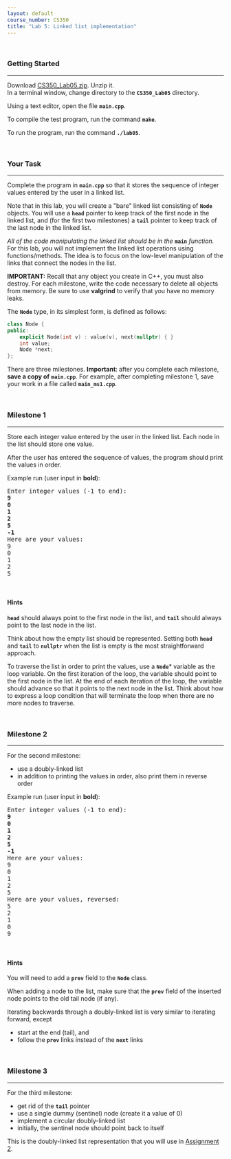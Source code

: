 ```yaml
---
layout: default
course_number: CS350
title: "Lab 5: Linked list implementation"
---
```



<br>

### Getting Started

--- --- --- --- --- --- --- --- --- --- --- --- --- --- --- --- --- --- --- --- --- --- --- ---

Download [CS350_Lab05.zip](CS350_Lab05.zip).  Unzip it.  
In a terminal window, change directory to the **```CS350_Lab05```** directory.

Using a text editor, open the file **```main.cpp```**.

To compile the test program, run the command **```make```**.

To run the program, run the command **```./lab05```**.


<br>

### Your Task

--- --- --- --- --- --- --- --- --- --- --- --- --- --- --- --- --- --- --- --- --- --- --- ---

Complete the program in **```main.cpp```** so that it stores the sequence of integer values entered by the user in 
a linked list.

Note that in this lab, you will create a "bare" linked list
consisting of **```Node```** objects.  You will use a **```head```** pointer to keep track of the first node in the 
linked list, and (for the first two milestones) a **```tail```** pointer to keep track of the last node in the linked list.

*All of the code manipulating the linked list should be in the* **```main```** *function.*  For this lab, you will not 
implement the linked list operations using functions/methods.  The idea is to focus on the low-level manipulation of 
the links that connect the nodes in the list.

**IMPORTANT:** Recall that any object you create in C++, you must also destroy.  For each milestone, write the code
necessary to delete all objects from memory.  Be sure to use **valgrind** to verify that you have no memory leaks.

The **```Node```** type, in its simplest form, is defined as follows:

```cpp
class Node {
public:
    explicit Node(int v) : value(v), next(nullptr) { }
    int value;
    Node *next;
};
```

There are three milestones.  **Important**: after you complete each
milestone, **save a copy of** **```main.cpp```**.  For example, after completing milestone 1, save your work in a file called **```main_ms1.cpp```**.


<br>

### Milestone 1

--- --- --- --- --- --- --- --- --- --- --- --- --- --- --- --- --- --- --- --- --- --- --- ---

Store each integer value entered by the user in the linked list.
Each node in the list should store one value.

After the user has entered the sequence of values, the program
should print the values in order.

Example run (user input in **bold**):

<pre>
Enter integer values (-1 to end):
<b>9</b>
<b>0</b>
<b>1</b>
<b>2</b>
<b>5</b>
<b>-1</b>
Here are your values:
9
0
1
2
5
</pre>



<br>

#### Hints

**```head```** should always point to the first node in the list, and **```tail```** should always point to the last 
node in the list.

Think about how the empty list should be represented.  Setting
both **```head```** and **```tail```** to **```nullptr```** when the list is empty is the most straightforward approach.

To traverse the list in order to print the values, use a **```Node```**\* variable as the loop variable.  On the first
iteration of the loop, the variable should point to the first node in the list.  At the end of each iteration of the
loop, the variable should advance so that it points to the next node in the list.  Think about how to express a loop 
condition that will terminate the loop when there are no more nodes to traverse.



<br>

### Milestone 2

--- --- --- --- --- --- --- --- --- --- --- --- --- --- --- --- --- --- --- --- --- --- --- ---

For the second milestone:

* use a doubly-linked list
* in addition to printing the values in order, also print them in reverse order

Example run (user input in **bold**):

<pre>
Enter integer values (-1 to end):
<b>9</b>
<b>0</b>
<b>1</b>
<b>2</b>
<b>5</b>
<b>-1</b>
Here are your values:
9
0
1
2
5
Here are your values, reversed:
5
2
1
0
9
</pre>



<br>

#### Hints

You will need to add a **```prev```** field to the **```Node```** class.

When adding a node to the list, make sure that the **```prev```** field of the inserted node points to the old 
tail node (if any).

Iterating backwards through a doubly-linked list is very
similar to iterating forward, except

* start at the end (tail), and
* follow the **```prev```** links instead of the **```next```** links



<br>

### Milestone 3

--- --- --- --- --- --- --- --- --- --- --- --- --- --- --- --- --- --- --- --- --- --- --- ---

For the third milestone:

* get rid of the **```tail```** pointer
* use a single dummy (sentinel) node (create it a value of 0)
* implement a circular doubly-linked list
* initially, the sentinel node should point back to itself

This is the doubly-linked list representation that you will use in [Assignment 2](../assign/assign02.html).

 
